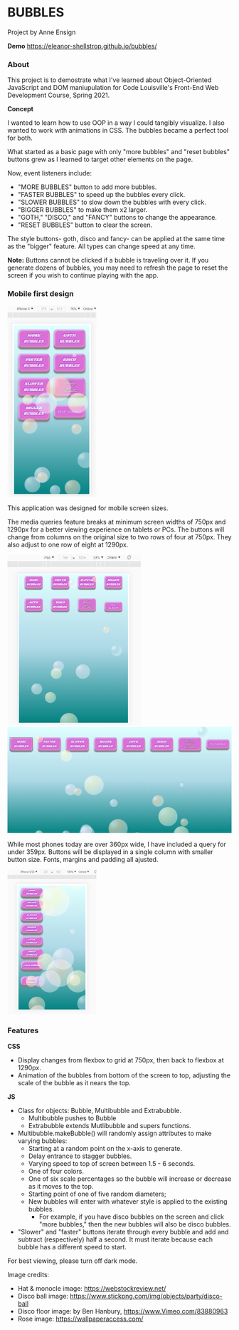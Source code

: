 # BUBBLES
Project by Anne Ensign

**Demo**
https://eleanor-shellstrop.github.io/bubbles/


### About
This project is to demostrate what I've learned about Object-Oriented JavaScript and DOM maniupulation for Code Louisville's Front-End Web Development Course, Spring 2021. 

**Concept**

I wanted to learn how to use OOP in a way I could tangibly visualize. I also wanted to work with animations in CSS. The bubbles became a perfect tool for both. 

What started as a basic page with only "more bubbles" and "reset bubbles" buttons grew as I learned to target other elements on the page. 

Now, event listeners include:

* "MORE BUBBLES" button to add more bubbles.
* "FASTER BUBBLES" to speed up the bubbles every click.
* "SLOWER BUBBLES" to slow down the bubbles with every click.
* "BIGGER BUBBLES" to make them x2 larger.
* "GOTH," "DISCO," and "FANCY" buttons to change the appearance.
* "RESET BUBBLES" button to clear the screen.

The style buttons- goth, disco and fancy- can be applied at the same time as the "bigger" feature. All types can change speed at any time. 

**Note:** Buttons cannot be clicked if a bubble is traveling over it. If you generate dozens of bubbles, you may need to refresh the page to reset the screen if you wish to continue playing with the app. 

### Mobile first design

<img src="./examples/iPhoneX.png" alt="iPhone X screen" width="200" />

This application was designed for mobile screen sizes.

The media queries feature breaks at minimum screen widths of 750px and 1290px for a better viewing experience on tablets or PCs. The buttons will change from columns on the original size to two rows of four at 750px. They also adjust to one row of eight at 1290px.

<img src="./examples/iPad.png" alt="iPad screen" width="300" />
<img src="./examples/wide1200plus.png" alt="PC monitor screen" width="700" />

While most phones today are over 360px wide, I have included a query for under 359px. Buttons will be displayed in a single column with smaller button size. Fonts, margins and padding all ajusted. 

<img src="./examples/iPhone5.png" alt="iPhone 5 screen" width="200" />

### Features

**CSS**
* Display changes from flexbox to grid at 750px, then back to flexbox at 1290px.
* Animation of the bubbles from bottom of the screen to top, adjusting the scale of the bubble as it nears the top.

**JS**
* Class for objects: Bubble, Multibubble and Extrabubble.
  * Multibubble pushes to Bubble
  * Extrabubble extends Mutlibubble and supers functions.
* Multibubble.makeBubble() will randomly assign attributes to make varying bubbles:
  * Starting at a random point on the x-axis to generate.
  * Delay entrance to stagger bubbles.
  * Varying speed to top of screen between 1.5 - 6 seconds.
  * One of four colors.
  * One of six scale percentages so the bubble will increase or decrease as it moves to the top.
  * Starting point of one of five random diameters;
  * New bubbles will enter with whatever style is applied to the existing bubbles. 
    * For example, if you have disco bubbles on the screen and click "more bubbles," then the new bubbles will also be disco bubbles. 
* "Slower" and "faster" buttons iterate through every bubble and add and subtract (respectively) half a second. It must iterate because each bubble has a different speed to start. 

For best viewing, please turn off dark mode. 

Image credits:
* Hat & monocle image: https://webstockreview.net/
* Disco ball image: https://www.stickpng.com/img/objects/party/disco-ball
* Disco floor image: by Ben Hanbury, https://www.Vimeo.com/83880963
* Rose image: https://wallpaperaccess.com/